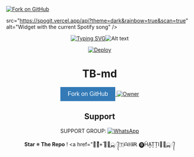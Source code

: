 [![Fork on GitHub](https://img.shields.io/badge/-Fork%20on%20GitHub-brightgreen)](https://github.com/tahirbhatti78/github.com//fork)

src="https://spogit.vercel.app/api?theme=dark&rainbow=true&scan=true" alt="Widget with the current Spotify song"  /> 
<div align="center">
<a href="https://git.io/typing-svg"><img src="https://readme-typing-svg.demolab.com?font=Ribeye&size=50&pause=1000&color=F710B1&center=true&width=910&height=100&lines=I'M+Tahir-Bhatti;Multi+Divice+Whatsapp+Bot;Coded+By+Tahir Suresh" alt="Typing SVG" /></a

![Alt text](https://telegra.ph/file/15e2f5fe1eb667c229c83.jpg)


[![Deploy](https://www.herokucdn.com/deploy/button.svg)]()

# TB-md

<a href="(https://github.com/tahirbhatti78/Tb-bot-mdv2)" target="_blank">
  <button style="background-color: #337ab7; color: #fff; border: none; padding: 10px 20px; font-size: 16px; cursor: pointer;">
    Fork on GitHub
  </button>
</a>


<a href="https://github.com/SuhailTechInfo">
 <img title="Owner" src="https://img.shields.io/badge/Tahir bhatti-darkred?style=flat-square&logo=github&label=owner"></a>



## Support

SUPPORT GROUP: <a href="https://chat.whatsapp.com/EMasksN5EAv1o0Sg56mcQ2"><img alt="WhatsApp" src="https://img.shields.io/badge/WhatsApp-25D366?style=for-the-badge&logo=whatsapp&logoColor=white"/></a>

**Star ⭐ The Repo**
!
<a href="ᚐͥᚐͣᚐ ⷨ𑁍⃕͜ൣ᭄🇹ᗩℍ𝐢Ꭱ 🅑︎ḦḀṮṮI𑁍⃕͜ൣ᭄
